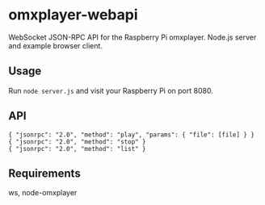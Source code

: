 # omxplayer-webapi
WebSocket JSON-RPC API for the Raspberry Pi omxplayer. Node.js server and example browser client.

## Usage

Run `node server.js` and visit your Raspberry Pi on port 8080.

## API

```
{ "jsonrpc": "2.0", "method": "play", "params": { "file": [file] } }
{ "jsonrpc": "2.0", "method": "stop" }
{ "jsonrpc": "2.0", "method": "list" }
```

## Requirements
ws, node-omxplayer
